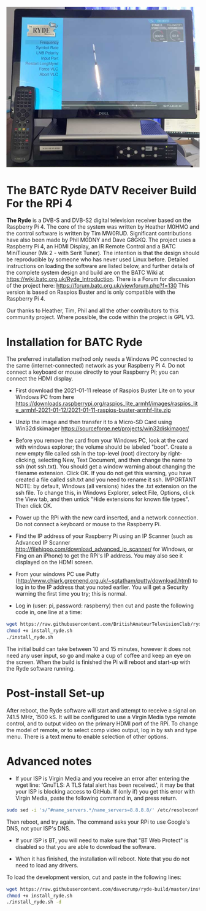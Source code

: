 ![ryde banner](/docs/Ryde_With_Menu_Small.jpg)
# The BATC Ryde DATV Receiver Build For the RPi 4

**The Ryde** is a DVB-S and DVB-S2 digital television receiver based on the Raspberry Pi 4.  The core of the system was written by Heather M0HMO and the control software is written by Tim MW0RUD.  Significant contributions have also been made by Phil M0DNY and Dave G8GKQ.   The project uses a Raspberry Pi 4, an HDMI Display, an IR Remote Control and a BATC MiniTiouner (Mk 2 - with Serit Tuner).  The intention is that the design should be reproducible by someone who has never used Linux before.  Detailed instructions on loading the software are listed below, and further details of the complete system design and build are on the BATC Wiki at https://wiki.batc.org.uk/Ryde_Introduction.  There is a Forum for discussion of the project here: https://forum.batc.org.uk/viewforum.php?f=130
This version is based on Raspios Buster and is only compatible with the Raspberry Pi 4.  

Our thanks to Heather, Tim, Phil and all the other contributors to this community project.  Where possible, the code within the project is GPL V3.

# Installation for BATC Ryde

The preferred installation method only needs a Windows PC connected to the same (internet-connected) network as your Raspberry Pi 4.  Do not connect a keyboard or mouse directly to your Raspberry Pi; you can connect the HDMI display.

- First download the 2021-01-11 release of Raspios Buster Lite on to your Windows PC from here https://downloads.raspberrypi.org/raspios_lite_armhf/images/raspios_lite_armhf-2021-01-12/2021-01-11-raspios-buster-armhf-lite.zip

- Unzip the image and then transfer it to a Micro-SD Card using Win32diskimager https://sourceforge.net/projects/win32diskimager/

- Before you remove the card from your Windows PC, look at the card with windows explorer; the volume should be labeled "boot".  Create a new empty file called ssh in the top-level (root) directory by right-clicking, selecting New, Text Document, and then change the name to ssh (not ssh.txt).  You should get a window warning about changing the filename extension.  Click OK.  If you do not get this warning, you have created a file called ssh.txt and you need to rename it ssh.  IMPORTANT NOTE: by default, Windows (all versions) hides the .txt extension on the ssh file.  To change this, in Windows Explorer, select File, Options, click the View tab, and then untick "Hide extensions for known file types". Then click OK.

- Power up the RPi with the new card inserted, and a network connection.  Do not connect a keyboard or mouse to the Raspberry Pi. 

- Find the IP address of your Raspberry Pi using an IP Scanner (such as Advanced IP Scanner http://filehippo.com/download_advanced_ip_scanner/ for Windows, or Fing on an iPhone) to get the RPi's IP address.  You may also see it displayed on the HDMI screen.

- From your windows PC use Putty (http://www.chiark.greenend.org.uk/~sgtatham/putty/download.html) to log in to the IP address that you noted earlier.  You will get a Security warning the first time you try; this is normal.

- Log in (user: pi, password: raspberry) then cut and paste the following code in, one line at a time:

```sh
wget https://raw.githubusercontent.com/BritishAmateurTelevisionClub/ryde-build/master/install_ryde.sh
chmod +x install_ryde.sh
./install_ryde.sh
```

The initial build can take between 10 and 15 minutes, however it does not need any user input, so go and make a cup of coffee and keep an eye on the screen.  When the build is finished the Pi will reboot and start-up with the Ryde software running.

# Post-install Set-up

After reboot, the Ryde software will start and attempt to receive a signal on 741.5 MHz, 1500 kS.  It will be configured to use a Virgin Media type remote control, and to output video on the primary HDMI port of the RPi.  To change the model of remote, or to select comp video output, log in by ssh and type menu.  There is a text menu to enable selection of other options.

# Advanced notes

- If your ISP is Virgin Media and you receive an error after entering the wget line: 'GnuTLS: A TLS fatal alert has been received.', it may be that your ISP is blocking access to GitHub.  If (only if) you get this error with Virgin Media, paste the following command in, and press return.
```sh
sudo sed -i 's/^#name_servers.*/name_servers=8.8.8.8/' /etc/resolvconf.conf
```
Then reboot, and try again.  The command asks your RPi to use Google's DNS, not your ISP's DNS.

- If your ISP is BT, you will need to make sure that "BT Web Protect" is disabled so that you are able to download the software.


- When it has finished, the installation will reboot.  Note that you do not need to load any drivers.


To load the development version, cut and paste in the following lines:

```sh
wget https://raw.githubusercontent.com/davecrump/ryde-build/master/install_ryde.sh
chmod +x install_ryde.sh
./install_ryde.sh -d
```


